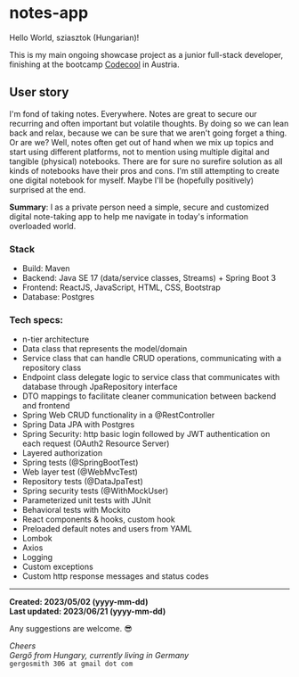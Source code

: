 # notes-app

Hello World, sziasztok (Hungarian)!

This is my main ongoing showcase project as a junior full-stack developer, finishing at the bootcamp [Codecool](https://codecool.com/at/) in Austria.

## User story ##
I'm fond of taking notes. Everywhere. Notes are great to secure our recurring and often important but volatile thoughts. By doing so we can lean back and relax, because we can be sure that we aren't going forget a thing. Or are we? Well, notes often get out of hand when we mix up topics and start using different platforms, not to mention using multiple digital and tangible (physical) notebooks. There are for sure no surefire solution as all kinds of notebooks have their pros and cons. I'm still attempting to create one digital notebook for myself. Maybe I'll be (hopefully positively) surprised at the end. 

**Summary**: I as a private person need a simple, secure and customized digital note-taking app to help me navigate in today's information overloaded world.

### Stack ###
- Build: Maven
- Backend: Java SE 17 (data/service classes, Streams) + Spring Boot 3
- Frontend: ReactJS, JavaScript, HTML, CSS, Bootstrap
- Database: Postgres

### Tech specs: ###
- n-tier architecture
- Data class that represents the model/domain
- Service class that can handle CRUD operations, communicating with a repository class
- Endpoint class delegate logic to service class that communicates with database through JpaRepository interface
- DTO mappings to facilitate cleaner communication between backend and frontend
- Spring Web CRUD functionality in a @RestController
- Spring Data JPA with Postgres
- Spring Security: http basic login followed by JWT authentication on each request (OAuth2 Resource Server)
- Layered authorization
- Spring tests (@SpringBootTest)
- Web layer test (@WebMvcTest)
- Repository tests (@DataJpaTest)
- Spring security tests (@WithMockUser)
- Parameterized unit tests with JUnit
- Behavioral tests with Mockito
- React components & hooks, custom hook
- Preloaded default notes and users from YAML
- Lombok
- Axios
- Logging
- Custom exceptions
- Custom http response messages and status codes

---

**Created: 2023/05/02 (yyyy-mm-dd) <br />
Last updated: 2023/06/21 (yyyy-mm-dd)**

Any suggestions are welcome. 😎

_Cheers <br />
Gergő from Hungary, currently living in Germany_<br />
`gergosmith 306 at gmail dot com`
